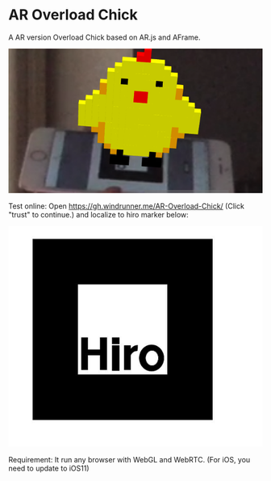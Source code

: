 # AR Overload Chick

A AR version Overload Chick based on AR.js and AFrame.

![AR Overload Chick](ar-chick.png)

Test online: Open https://gh.windrunner.me/AR-Overload-Chick/ (Click "trust" to continue.)
and localize to hiro marker below:

![AR Overload Chick](hiro.jpg)

Requirement: It run any browser with WebGL and WebRTC. (For iOS, you need to update to iOS11)


